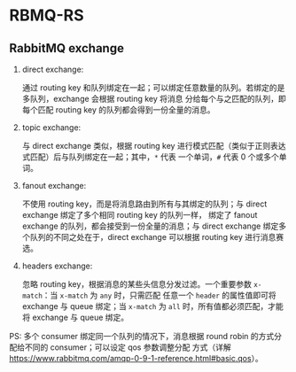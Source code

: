 # RBMQ-RS

## RabbitMQ exchange

1. direct exchange:

    通过 routing key 和队列绑定在一起；可以绑定任意数量的队列。若绑定的是多队列，exchange 会根据 routing key 将消息
    分给每个与之匹配的队列，即每个匹配 routing key 的队列都会得到一份全量的消息。

1. topic exchange:

    与 direct exchange 类似，根据 routing key 进行模式匹配（类似于正则表达式匹配）后与队列绑定在一起；其中，`*` 代表
    一个单词，`#` 代表 0 个或多个单词。

1. fanout exchange:

    不使用 routing key，而是将消息路由到所有与其绑定的队列；与 direct exchange 绑定了多个相同 routing key 的队列一样，
    绑定了 fanout exchange 的队列，都会接受到一份全量的消息；与 direct exchange 绑定多个队列的不同之处在于，direct
    exchange 可以根据 routing key 进行消息赛选。

1. headers exchange:

    忽略 routing key，根据消息的某些头信息分发过滤。一个重要参数 `x-match`：当 `x-match` 为 `any` 时，只需匹配
    任意一个 `header` 的属性值即可将 exchange 与 queue 绑定；当 `x-match` 为 `all` 时，所有值都必须匹配，才能将
    exchange 与 queue 绑定。

PS: 多个 consumer 绑定同一个队列的情况下，消息根据 round robin 的方式分配给不同的 consumer；可以设定 qos 参数调整分配
方式（详解 <https://www.rabbitmq.com/amqp-0-9-1-reference.html#basic.qos>）。
